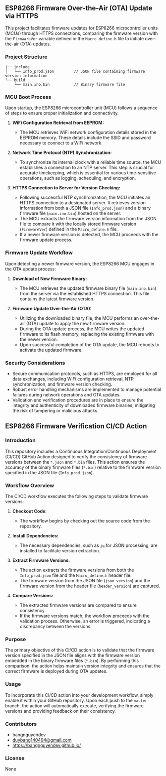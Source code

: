 ## ESP8266 Firmware Over-the-Air (OTA) Update via HTTPS

This project facilitates firmware updates for ESP8266 microcontroller units (MCUs) through HTTPS connections, comparing the firmware version with the `FirmwareVer` variable defined in the `Macro_define.h` file to initiate over-the-air (OTA) updates.

### Project Structure
```
├── include
│   └── Info_prod.json         // JSON file containing firmware version information
└── build
    └── main.ino.bin           // Binary firmware file
```


### MCU Boot Process
Upon startup, the ESP8266 microcontroller unit (MCU) follows a sequence of steps to ensure proper initialization and connectivity.

1. **WiFi Configuration Retrieval from EEPROM:**
   - The MCU retrieves WiFi network configuration details stored in the EEPROM memory. These details include the SSID and password necessary to connect to a WiFi network.

2. **Network Time Protocol (NTP) Synchronization:**
   - To synchronize its internal clock with a reliable time source, the MCU establishes a connection to an NTP server. This step is crucial for accurate timekeeping, which is essential for various time-sensitive operations, such as logging, scheduling, and encryption.

3. **HTTPS Connection to Server for Version Checking:**
   - Following successful NTP synchronization, the MCU initiates an HTTPS connection to a designated server. It retrieves version information from both a JSON file (`Info_prod.json`) and a binary firmware file (`main.ino.bin`) hosted on the server.
   - The MCU extracts the firmware version information from the JSON file to compare it with the locally stored firmware version (`FirmwareVer`) defined in the `Macro_define.h` file.
   - If a newer firmware version is detected, the MCU proceeds with the firmware update process.

### Firmware Update Workflow
Upon detecting a newer firmware version, the ESP8266 MCU engages in the OTA update process:

1. **Download of New Firmware Binary:**
   - The MCU retrieves the updated firmware binary file (`main.ino.bin`) from the server via the established HTTPS connection. This file contains the latest firmware version.

2. **Firmware Update Over-the-Air (OTA):**
   - Utilizing the downloaded binary file, the MCU performs an over-the-air (OTA) update to apply the new firmware version.
   - During the OTA update process, the MCU writes the updated firmware to its flash memory, replacing the existing firmware with the newer version.
   - Upon successful completion of the OTA update, the MCU reboots to activate the updated firmware.

### Security Considerations
- Secure communication protocols, such as HTTPS, are employed for all data exchanges, including WiFi configuration retrieval, NTP synchronization, and firmware version checking.
- Robust error handling mechanisms are implemented to manage potential failures during network operations and OTA updates.
- Validation and verification procedures are in place to ensure the integrity and authenticity of downloaded firmware binaries, mitigating the risk of tampering or malicious attacks.


## ESP8266 Firmware Verification CI/CD Action

### Introduction
This repository includes a Continuous Integration/Continuous Deployment (CI/CD) GitHub Action designed to verify the consistency of firmware versions between the `*.json` and `*.bin` files. This action ensures the accuracy of the binary firmware files (`*.bin`) relative to the firmware version specified in the JSON file (`Info_prod.json`). 

### Workflow Overview
The CI/CD workflow executes the following steps to validate firmware versions:

1. **Checkout Code:**
   - The workflow begins by checking out the source code from the repository.

2. **Install Dependencies:**
   - The necessary dependencies, such as `jq` for JSON processing, are installed to facilitate version extraction.

3. **Extract Firmware Versions:**
   - The action extracts the firmware versions from both the `Info_prod.json` file and the `Macro_define.h` header file.
   - The firmware version from the JSON file (`json_version`) and the firmware version from the header file (`header_version`) are captured.

4. **Compare Versions:**
   - The extracted firmware versions are compared to ensure consistency.
   - If the firmware versions match, the workflow proceeds with the validation process. Otherwise, an error is triggered, indicating a discrepancy between the versions.

### Purpose
The primary objective of this CI/CD action is to validate that the firmware version specified in the JSON file aligns with the firmware version embedded in the binary firmware files (`*.bin`). By performing this comparison, the action helps maintain version integrity and ensures that the correct firmware is deployed during OTA updates.

### Usage
To incorporate this CI/CD action into your development workflow, simply enable it within your GitHub repository. Upon each push to the `master` branch, the action will automatically execute, verifying the firmware versions and providing feedback on their consistency.



### Contributors
- bangnguyendev
- duybang140494@gmail.com
- https://bangnguyendev.github.io/

### License
None
